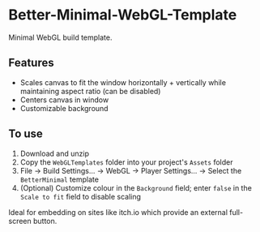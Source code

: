 # Better-Minimal-WebGL-Template

Minimal WebGL build template.

## Features

- Scales canvas to fit the window horizontally + vertically while maintaining aspect ratio (can be disabled)
- Centers canvas in window
- Customizable background

## To use

1. Download and unzip
2. Copy the `WebGLTemplates` folder into your project's `Assets` folder
3. File -> Build Settings... -> WebGL -> Player Settings... -> Select the `BetterMinimal` template
4. (Optional) Customize colour in the `Background` field; enter `false` in the `Scale to fit` field to disable scaling

Ideal for embedding on sites like itch.io which provide an external full-screen button.
